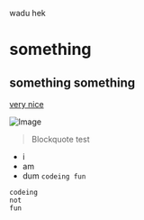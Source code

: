 wadu hek
# something

## something something

[very nice](https://www.youtube.com/watch?v=dQw4w9WgXcQ)

![Image](./assets/chikn.jpg)

> Blockquote test
- i
- am
- dum
`codeing fun`

```
codeing
not
fun
```